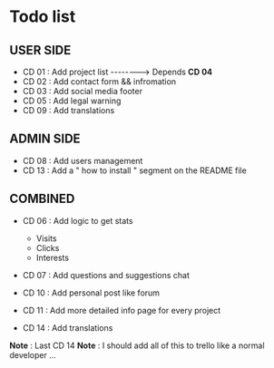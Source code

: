 # Todo list

## **USER SIDE**
* CD 01 : Add project list --------> Depends **CD 04**
* CD 02 : Add contact form && infromation
* CD 03 : Add social media footer
* CD 05 : Add legal warning
* CD 09 : Add translations

## **ADMIN SIDE**

* CD 08 : Add users management
* CD 13 : Add a " how to install " segment on the README file

## **COMBINED**

* CD 06 : Add logic to get stats
  * Visits
  * Clicks
  * Interests

* CD 07 : Add questions and suggestions chat
* CD 10 : Add personal post like forum
* CD 11 : Add more detailed info page for every project
* CD 14 : Add translations

**Note** : Last CD 14
**Note** : I should add all of this to trello like a normal developer ...
